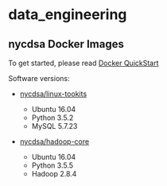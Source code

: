 # data_engineering

## nycdsa Docker Images

To get started, please read [Docker QuickStart](https://github.com/nycdatasci/data_engineering/blob/master/docker-quickstart.md)

Software versions:

- [nycdsa/linux-tookits](https://hub.docker.com/r/nycdsa/linux-toolkits/)
  - Ubuntu 16.04
  - Python 3.5.2
  - MySQL 5.7.23
  
- [nycdsa/hadoop-core](https://hub.docker.com/r/nycdsa/hadoop-core/)
  - Ubuntu 16.04
  - Python 3.5.5
  - Hadoop 2.8.4
